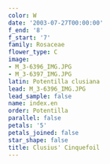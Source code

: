 ```yaml
---
color: W
date: '2003-07-27T00:00:00'
f_end: '8'
f_start: '7'
family: Rosaceae
flower_type: C
image:
- M_3-6396_IMG.JPG
- M_3-6397_IMG.JPG
latin: Potentilla clusiana
lead: M_3-6396_IMG.JPG
lead_sample: false
name: index.en
order: Potentilla
parallel: false
petals: '5'
petals_joined: false
star_shape: false
title: Clusius' Cinquefoil
---
```

